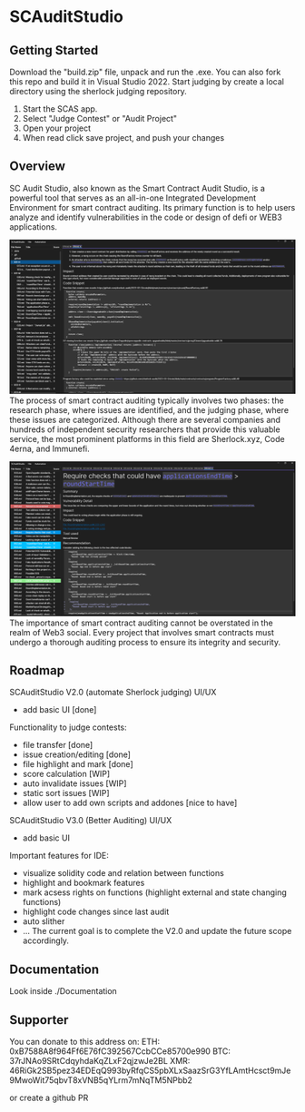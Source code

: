 # SCAuditStudio

## Getting Started
Download the "build.zip" file, unpack and run the .exe. You can also fork this repo and build it in Visual Studio 2022.
Start judging by create a local directory using the sherlock judging repository.
1. Start the SCAS app.
2. Select "Judge Contest" or "Audit Project" 
3. Open your project
4. When read click save project, and push your changes

## Overview
SC Audit Studio, also known as the Smart Contract Audit Studio, is a powerful tool that serves as an all-in-one Integrated Development Environment for smart contract auditing. Its primary function is to help users analyze and identify vulnerabilities in the code or design of defi or WEB3 applications.

![screen](./Documentation/SCAuditStudioV2.0.png)
The process of smart contract auditing typically involves two phases: the research phase, where issues are identified, and the judging phase, where these issues are categorized. Although there are several companies and hundreds of independent security researchers that provide this valuable service, the most prominent platforms in this field are Sherlock.xyz, Code 4erna, and Immunefi.

![screen](./Documentation/SCAuditStudioV2.0Highlight.png)
The importance of smart contract auditing cannot be overstated in the realm of Web3 social. Every project that involves smart contracts must undergo a thorough auditing process to ensure its integrity and security.
## Roadmap
SCAuditStudio V2.0 (automate Sherlock judging)
UI/UX
- add basic UI [done]

Functionality to judge contests:
- file transfer [done]
- issue creation/editing [done]
- file highlight and mark [done]
- score calculation [WIP]
- auto invalidate issues [WIP]
- static sort issues [WIP]
- allow user to add own scripts and addones [nice to have]

SCAuditStudio V3.0 (Better Auditing)
UI/UX
- add basic UI 

Important features for IDE:
- visualize solidity code and relation between functions
- highlight and bookmark features
- mark acsess rights on functions (highlight external and state changing functions)
- highlight code changes since last audit
- auto slither
- ...
The current goal is to complete the V2.0 and update the future scope accordingly. 
## Documentation
Look inside ./Documentation 
## Supporter
You can donate to this address on:
ETH: 0xB7588A8f964Ff6E76fC392567CcbCCe85700e990
BTC: 37rJNAo9SRtCdqyhdaKqZLxF2qjzwJe2BL
XMR: 46RiGk2SB5pez34EDEqQ993byRfqCS5pbXLxSaazSrG3YfLAmtHcsct9mJe9MwoWit75qbvT8xVNB5qYLrm7mNqTM5NPbb2

or create a github PR
